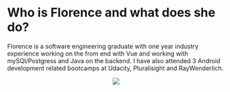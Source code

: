 # Who is Florence and what does she do?

<!--
**Florence-Njeri/Florence-Njeri** is a ✨ _special_ ✨ repository because its `README.md` (this file) appears on your GitHub profile.-->
Florence is a software engineering graduate with one year industry experience working on the from end with Vue and working with mySQl/Postgress and Java on the backend. I have also attended 3 Android development related bootcamps at Udacity, Pluralisight and RayWenderlich.

<p align="center"> 
  <img src="https://github-readme-stats.vercel.app/api/top-langs/?username=Florence-Njeri&count_private=true&theme=tokyonight&line_height=52">
</p>
